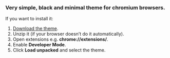 ### Very simple, black and minimal theme for chromium browsers.

If you want to install it:

1. [Download the theme](https://github.com/okkonie/black-chrome/releases).
2. Unzip it (if your browser doesn’t do it automatically).
3. Open extensions e.g. **chrome://extensions/**.
4. Enable **Developer Mode**.
5. Click **Load unpacked** and select the theme.
